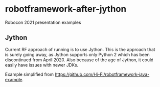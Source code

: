 # robotframework-after-jython
Robocon 2021 presentation examples

## Jython

Current RF approach of running is to use Jython. This is the approach that is surely going away, as Jython supports only Python 2 which has been discontinued from April 2020. Also because of the age of Jython, it could easily have issues with newer JDKs.

Example simplified from https://github.com/Hi-Fi/robotframework-java-example.
